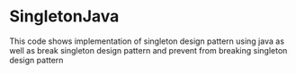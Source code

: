 # SingletonJava
This code shows implementation of singleton design pattern using java as well as break singleton design pattern and prevent from breaking singleton design pattern
